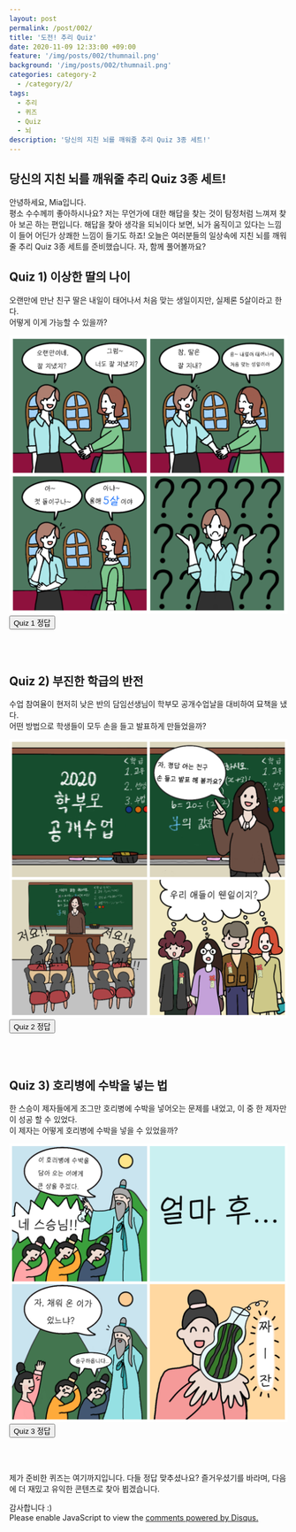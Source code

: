 ```yaml
---
layout: post
permalink: /post/002/
title: '도전! 추리 Quiz'
date: 2020-11-09 12:33:00 +09:00
feature: '/img/posts/002/thumnail.png'
background: '/img/posts/002/thumnail.png'
categories: category-2
  - /category/2/
tags:
  - 추리
  - 퀴즈
  - Quiz
  - 뇌
description: '당신의 지친 뇌를 깨워줄 추리 Quiz 3종 세트!'
---
```

## 당신의 지친 뇌를 깨워줄 추리 Quiz 3종 세트!

<p>안녕하세요, Mia입니다.<br>
평소 수수께끼 좋아하시나요? 저는 무언가에 대한 해답을 찾는 것이 탐정처럼 느껴져 찾아 보곤 하는 편입니다.
해답을 찾아 생각을 되뇌이다 보면, 뇌가 움직이고 있다는 느낌이 들어 어딘가 상쾌한 느낌이 들기도 하죠!
오늘은 여러분들의 일상속에 지친 뇌를 깨워줄 추리 Quiz 3종 세트를 준비했습니다. 자, 함께 풀어볼까요?</p>

<h2>Quiz 1)	이상한 딸의 나이</h2>

<p>오랜만에 만난 친구 딸은 내일이 태어나서 처음 맞는 생일이지만, 실제론 5살이라고 한다.<br>
어떻게 이게 가능할 수 있을까?</p>

![Quiz 1](/img/posts/002/quiz1.jpg)
<br>
<input id="btn1" type="button" value="Quiz 1 정답">
<div id="1"></div>
<script>
    var a = document.getElementById('1');
    var text = function() {
      a.innerHTML = '<p>친구의 딸은 2016년 2월29일 윤년에 태어났기 때문에 2020년 2월 29일이 태어나서 처음 맞는 생일이지만, 실제로는 5살이다.</p>';
      }
    var b = document.querySelector('#btn1');
    b.addEventListener('click', text);
</script>
<br>
<br>

<h2>Quiz 2)	부진한 학급의 반전</h2>

<p>수업 참여율이 현저히 낮은 반의 담임선생님이 학부모 공개수업날을 대비하여 묘책을 냈다.<br>
어떤 방법으로 학생들이 모두 손을 들고 발표하게 만들었을까?</p>

![Quiz 2](/img/posts/002/quiz2.jpg)
<br>
<input id="btn2" type="button" value="Quiz 2 정답">
<div id="2"></div>
<script>
    var c = document.getElementById('2');
    var text = function() {
      c.innerHTML = '<p>선생님이 학생들에게 발표시간에 모두 다 손을 들되, 정답을 아는 학생은 오른손, 모르는 학생은 왼손을 들자고 약속했다. 그 결과 모두가 열심히 참여하는 것 처럼 보이는 반을 보일 수 있었다.</p>';
      }
    var d = document.querySelector('#btn2');
    d.addEventListener('click', text);
</script>
<br>
<br>

<h2>Quiz 3)	호리병에 수박을 넣는 법</h2>

<p>한 스승이 제자들에게 조그만 호리병에 수박을 넣어오는 문제를 내었고, 이 중 한 제자만이 성공 할 수 있었다.<br>
이 제자는 어떻게 호리병에 수박을 넣을 수 있었을까?</p>

![Quiz 3](/img/posts/002/quiz3.jpg)
<br>
<input id="btn3" type="button" value="Quiz 3 정답">
<div id="3"></div>
<script>
    var e = document.getElementById('3');
    var text = function() {
      e.innerHTML = '<p>간단하다. 수박의 종자가 조그만할때 호리병에 넣은 후 자라게 하면 작은 호리병에 꽉 찬 수박을 만들어 낼 수 있다.</p>';
      }
    var f = document.querySelector('#btn3');
    f.addEventListener('click', text);
</script>
<br>
<br>

<p>제가 준비한 퀴즈는 여기까지입니다. 다들 정답 맞추셨나요? 즐거우셨기를 바라며, 다음에 더 재밌고 유익한 콘텐츠로
찾아 뵙겠습니다.</p>
감사합니다 :)


<div id="disqus_thread"></div>
<script>

/**
*  RECOMMENDED CONFIGURATION VARIABLES: EDIT AND UNCOMMENT THE SECTION BELOW TO INSERT DYNAMIC VALUES FROM YOUR PLATFORM OR CMS.
*  LEARN WHY DEFINING THESE VARIABLES IS IMPORTANT: https://disqus.com/admin/universalcode/#configuration-variables*/
/*
var disqus_config = function () {
this.page.url = PAGE_URL;  // Replace PAGE_URL with your page's canonical URL variable
this.page.identifier = PAGE_IDENTIFIER; // Replace PAGE_IDENTIFIER with your page's unique identifier variable
};
*/
(function() { // DON'T EDIT BELOW THIS LINE
var d = document, s = d.createElement('script');
s.src = 'https://mangorany.disqus.com/embed.js';
s.setAttribute('data-timestamp', +new Date());
(d.head || d.body).appendChild(s);
})();
</script>
<noscript>Please enable JavaScript to view the <a href="https://disqus.com/?ref_noscript">comments powered by Disqus.</a></noscript>
